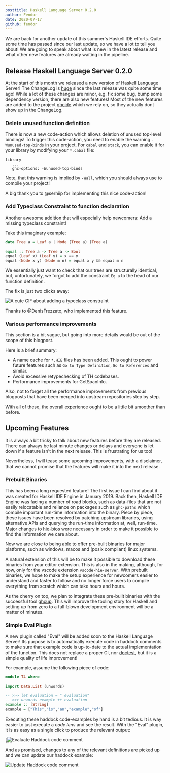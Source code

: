 ```yaml
---
posttitle: Haskell Language Server 0.2.0
author: Fendor
date: 2020-07-17
github: fendor
---
```


We are back for another update of this summer's Haskell IDE efforts.
Quite some time has passed since our last update, so we have a lot to tell you about!
We are going to speak about what is new in the latest release and what other new features are already waiting in the pipeline.

## Release Haskell Language Server 0.2.0

At the start of this month we released a new version of Haskell Language Server!
The ChangeLog is [huge](https://github.com/haskell/haskell-language-server/blob/master/ChangeLog.md#02) since the last release was quite some time ago!
While a lot of these changes are minor, e.g. fix some bug, bump some dependency version, there are also new features!
Most of the new features are added to the project [ghcide](https://github.com/digital-asset/ghcide) which we rely on, so they actually dont show up in the ChangeLog.

### Delete unused function definition

There is now a new code-action which allows deletion of unused top-level bindings! To trigger this code-action, you need to enable the warning `-Wunused-top-binds` in your project. For `cabal` and `stack`, you can enable it for your library by modifying your `*.cabal` file:

```
library
   ...
   ghc-options: -Wunused-top-binds
```

Note, that this warning is implied by `-Wall`, which you should always use to compile your project!

A big thank you to \@serhiip for implementing this nice code-action!

### Add Typeclass Constraint to function declaration

Another awesome addition that will especially help newcomers: Add a missing typeclass constraint!

Take this imaginary example:

```haskell
data Tree a = Leaf a | Node (Tree a) (Tree a)

equal :: Tree a -> Tree a -> Bool
equal (Leaf x) (Leaf y) = x == y
equal (Node x y) (Node m n) = equal x y && equal m n
```

We essentially just want to check that our trees are structurally identical, but, unfortunately, we forgot to add the constraint `Eq a` to the head of our function definition.

The fix is just two clicks away:

![A cute GIF about adding a typeclass constraint](https://i.imgur.com/TfOqBgI.gif)

Thanks to \@DenisFrezzato, who implemented this feature.

### Various performance improvements

This section is a bit vague, but going into more details would be out of the scope of this blogpost.

Here is a brief summary:

* A name cache for `*.HIE` files has been added. This ought to power future features such as `Go to Type Definition`, `Go to References` and similar.
* Avoid excessive retypechecking of TH codebases.
* Performance improvements for GetSpanInfo.

Also, not to forget all the performance improvements from previous blogposts that have been merged into upstream repositories step by step.

With all of these, the overall experience ought to be a little bit smoother than before.

## Upcoming Features

It is always a bit tricky to talk about new features before they are released. There can always be last minute changes or delays and everyone is let down if a feature isn't in the next release. This is frustrating for us too!

Nevertheless, I will tease some upcoming improvements, with a disclaimer, that we cannot promise that the features will make it into the next release.

### Prebuilt Binaries

This has been a long requested feature! The first issue I can find about it was created for Haskell IDE Engine in January 2019. Back then, Haskell IDE Engine was facing a number of road blocks, such as data-files that are not easily relocatable and reliance on packages such as `ghc-paths` which compile important run-time information into the binary. Piece by piece, these issues have been resolved by patching upstream libraries, using alternative APIs and querying the run-time information at, well, run-time. Major changes to [hie-bios](https://github.com/mpickering/hie-bios/) were necessary in order to make it possible to find the information we care about.

Now we are close to being able to offer pre-built binaries for major platforms, such as windows, macos and (posix compliant) linux systems.

A natural extension of this will be to make it possible to download these binaries from your editor extension. This is also in the making, although, for now, only for the vscode extension `vscode-hie-server`.
With prebuilt binaries, we hope to make the setup experience for newcomers easier to understand and faster to follow and no longer force users to compile everything from scratch which can take hours and hours.

As the cherry on top, we plan to integrate these pre-built binaries with the successful tool [ghcup](https://www.haskell.org/ghcup/). This will improve the tooling story for Haskell and setting up from zero to a full-blown development environment will be a matter of minutes.

### Simple Eval Plugin

A new plugin called "Eval" will be added soon to the Haskell Language Server! Its purpose is to automatically execute code in haddock comments to make sure that example code is up-to-date to the actual implementation of the function. This does not replace a proper CI, nor [doctest](https://github.com/sol/doctest#readme), but it is a simple quality of life improvement!

For example, assume the following piece of code:

```haskell
module T4 where

import Data.List (unwords)

-- >>> let evaluation = " evaluation"
-- >>> unwords example ++ evaluation
example :: [String]
example = ["This","is","an","example","of"]
```

Executing these haddock code-examples by hand is a bit tedious. It is way easier to just execute a _code lens_ and see the result.
With the "Eval" plugin, it is as easy as a single click to produce the relevant output:

[![Evaluate Haddock code comment](https://i.imgur.com/raaTFKr.gif)

And as promised, changes to any of the relevant definitions are picked up and we can update our haddock example:

![Update Haddock code comment](https://i.imgur.com/G6WbAQd.gif)
